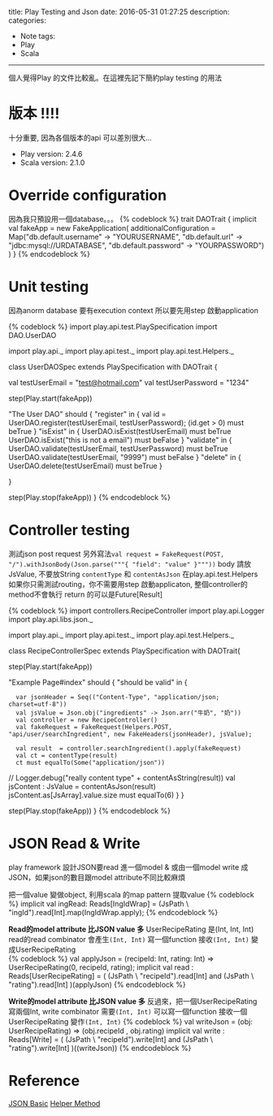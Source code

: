 title: Play Testing and Json
date: 2016-05-31 01:27:25
description:
categories:
- Note
tags:
- Play
- Scala
---

個人覺得Play 的文件比較亂。在這裡先記下簡約play testing 的用法
# 版本 !!!!
十分重要, 因為各個版本的api 可以差別很大...
- Play version: 2.4.6
- Scala version: 2.1.0

# Override configuration
因為我只預設用一個database。。。
{% codeblock %}
trait DAOTrait {
implicit val fakeApp = new FakeApplication(
  additionalConfiguration = Map("db.default.username" -> "YOURUSERNAME",
    "db.default.url" -> "jdbc:mysql://URDATABASE",
    "db.default.password" -> "YOURPASSWORD")
)
}
{% endcodeblock %}

# Unit testing
因為anorm database 要有execution context 所以要先用step 啟動application

{% codeblock %}
import play.api.test.PlaySpecification
import DAO.UserDAO

import play.api._
import play.api.test._
import play.api.test.Helpers._

class UserDAOSpec extends PlaySpecification with DAOTrait {


  val testUserEmail = "test@hotmail.com"
  val testUserPassword = "1234"

  step(Play.start(fakeApp))

  "The User DAO" should {
    "register" in {
      val id = UserDAO.register(testUserEmail, testUserPassword);
      (id.get > 0) must beTrue
    }
    "isExist" in {
      UserDAO.isExist(testUserEmail) must beTrue
      UserDAO.isExist("this is not a email") must beFalse
    }
    "validate" in {
      UserDAO.validate(testUserEmail, testUserPassword) must beTrue
      UserDAO.validate(testUserEmail, "9999") must beFalse
    }
    "delete" in {
      UserDAO.delete(testUserEmail) must beTrue
    }

  }

  step(Play.stop(fakeApp))
}
{% endcodeblock %}

# Controller testing
測試json post request
另外寫法`val request = FakeRequest(POST, "/").withJsonBody(Json.parse("""{ "field": "value" }"""))`
body 請放JsValue, 不要放String
`contentType` 和 `contentAsJson` 在play.api.test.Helpers
如果你只需測試routing，你不需要用step 啟動applicaton, 整個controller的method不會執行
return 的可以是Future[Result]

{% codeblock %}
import controllers.RecipeController
import play.api.Logger
import play.api.libs.json._

import play.api._
import play.api.test._
import play.api.test.Helpers._

class RecipeControllerSpec extends PlaySpecification with DAOTrait{
  
  step(Play.start(fakeApp))
    
  "Example Page#index" should {
    "should be valid" in {
      
      var jsonHeader = Seq(("Content-Type", "application/json; charset=utf-8"))
      val jsValue = Json.obj("ingredients" -> Json.arr("牛奶", "奶"))
      val controller = new RecipeController()
      val fakeRequest = FakeRequest(Helpers.POST, "api/user/searchIngredient", new FakeHeaders(jsonHeader), jsValue);

      val result  = controller.searchIngredient().apply(fakeRequest)
      val ct = contentType(result)
      ct must equalTo(Some("application/json"))
//      Logger.debug("really content type" + contentAsString(result))
      val jsContent : JsValue = contentAsJson(result)
      jsContent.as[JsArray].value.size must equalTo(6)
    }
  }
  
  step(Play.stop(fakeApp))
}
{% endcodeblock %}


# JSON Read & Write
play framework 設計JSON要read 進一個model & 或由一個model write 成JSON，如果json的數目跟model attribute不同比較麻煩

把一個value 變做object, 利用scala 的map pattern 提取value
{% codeblock %}
implicit val ingRead: Reads[IngIdWrap] = (JsPath \ "ingId").read[Int].map(IngIdWrap.apply);
{% endcodeblock %}

**Read的model attribute 比JSON value 多**
UserRecipeRating 是(Int, Int, Int)
read的read combinator 會產生`(Int, Int)`
寫一個function 接收`(Int, Int)` 變成UserRecipeRating      
{% codeblock %}
val applyJson = (recipeId: Int, rating: Int) => UserRecipeRating(0, recipeId, rating);
implicit val read : Reads[UserRecipeRating] = (
    (JsPath \ "recipeId").read[Int] and
    (JsPath \ "rating").read[Int]
  )(applyJson)
{% endcodeblock %}

**Write的model attribute 比JSON value 多**
反過來，把一個UserRecipeRating 寫兩個Int, write combinator 需要`(Int, Int)`
可以寫一個function 接收一個UserRecipeRating 變作`(Int, Int)`
{% codeblock %}
val writeJson = (obj: UserRecipeRating) => (obj.recipeId , obj.rating)
implicit val write : Reads[Write] = (
    (JsPath \ "recipeId").write[Int] and
    (JsPath \ "rating").write[Int]
  )((writeJson))
{% endcodeblock %}

# Reference
[JSON Basic](https://www.playframework.com/documentation/2.4.x/ScalaJson#Traversing-a-JsValue-structure)
[Helper Method](https://www.playframework.com/documentation/2.4.x/api/scala/index.html#play.api.test.Helpers$)

